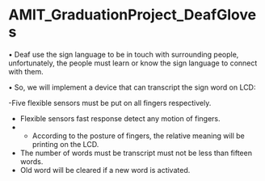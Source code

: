# AMIT_GraduationProject_DeafGloves
• Deaf use the sign language to be in touch with surrounding people, 
unfortunately, the people must learn or know the sign language to 
connect with them.

• So, we will implement a device that can transcript the sign word on 
LCD:

-Five flexible sensors must be put on all fingers respectively.
- Flexible sensors fast response detect any motion of fingers.
- - According to the posture of fingers, the relative meaning will 
be printing on the LCD.
- The number of words must be transcript must not be less than 
fifteen words.
- Old word will be cleared if a new word is activated.
